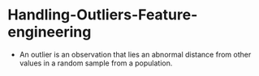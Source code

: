 # Handling-Outliers-Feature-engineering

* An outlier is an observation that lies an abnormal distance from other values in a random sample from a population.
